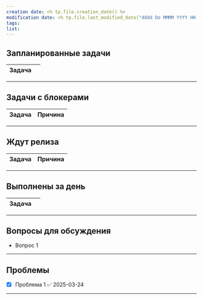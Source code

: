 ```yaml
---
creation date: <% tp.file.creation_date() %>
modification date: <% tp.file.last_modified_date("dddd Do MMMM YYYY HH:mm:ss") %>
tags: 
list:
---
```

## Запланированные задачи

| Задача |     |
| ------ | --- |

---
## Задачи с блокерами

| Задача | Причина |
| ------ | ------- |

---
## Ждут релиза

| Задача | Причина |
| ------ | ------- |

---
## Выполнены за день

| Задача |     |
| ------ | --- |

---
## Вопросы для обсуждения

* Вопрос 1

---
## Проблемы

* [x] Проблема 1 ✅ 2025-03-24

---